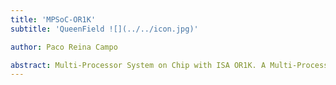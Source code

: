 ```yaml
---
title: 'MPSoC-OR1K'
subtitle: 'QueenField ![](../../icon.jpg)'

author: Paco Reina Campo

abstract: Multi-Processor System on Chip with ISA OR1K. A Multi-Processor System on Chip (MPSoC) is a System on Chip (SoC) which includes multiple Processing Units (PU). As such, it is a Multi-Core System-on-Chip. All PUs are linked to each other by a Network on Chip (NoC). These technologies meet the performance needs of multimedia applications, telecommunication architectures or network security.
---
```

